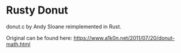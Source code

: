 # Rusty Donut

donut.c by Andy Sloane reimplemented in Rust.

Original can be found here: https://www.a1k0n.net/2011/07/20/donut-math.html